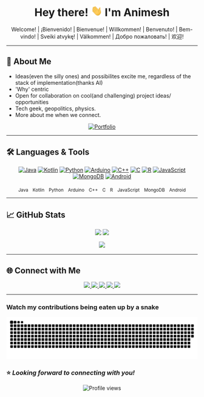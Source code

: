 <!-- Profile Header with animated waving hand -->
<h1 align="center">
  Hey there! <img src="https://raw.githubusercontent.com/ABSphreak/ABSphreak/master/gifs/Hi.gif" width="30px"> I'm Animesh
</h1>

<p align="center">
  Welcome! | ¡Bienvenido! | Bienvenue! | Willkommen! | Benvenuto! | Bem-vindo! | Sveiki atvykę! | Välkommen! | Добро пожаловать! | 欢迎!
</p>

---

## 🚀 About Me
- Ideas(even the silly ones) and possibilites excite me, regardless of the stack of implementation(thanks AI)
- 'Why' centric
- Open for collaboration on cool(and challenging) project ideas/ opportunities
- Tech geek, geopolitics, physics.
- More about me when we connect.



<p align="center">
  <a href="https://underdog-7k7.github.io/Portfolio-Website/" target="_blank">
    <img src="https://img.shields.io/badge/Portfolio-Click%20Here-orange?style=for-the-badge&logo=google-chrome" alt="Portfolio"/>
  </a>
</p>

---

## 🛠️ Languages & Tools

<p align="center">
  <a href="https://www.java.com/" title="Java"><img src="https://cdn.jsdelivr.net/gh/devicons/devicon/icons/java/java-original.svg" height="40" alt="Java"/></a>
  <a href="https://kotlinlang.org/" title="Kotlin"><img src="https://cdn.jsdelivr.net/gh/devicons/devicon/icons/kotlin/kotlin-original.svg" height="40" alt="Kotlin"/></a>
  <a href="https://www.python.org/" title="Python"><img src="https://cdn.jsdelivr.net/gh/devicons/devicon/icons/python/python-original.svg" height="40" alt="Python"/></a>
  <a href="https://www.arduino.cc/" title="Arduino"><img src="https://cdn.jsdelivr.net/gh/devicons/devicon/icons/arduino/arduino-original.svg" height="40" alt="Arduino"/></a>
  <a href="https://isocpp.org/" title="C++"><img src="https://cdn.jsdelivr.net/gh/devicons/devicon/icons/cplusplus/cplusplus-original.svg" height="40" alt="C++"/></a>
  <a href="https://en.wikipedia.org/wiki/C_(programming_language)" title="C"><img src="https://cdn.jsdelivr.net/gh/devicons/devicon/icons/c/c-original.svg" height="40" alt="C"/></a>
  <a href="https://www.r-project.org/" title="R"><img src="https://cdn.jsdelivr.net/gh/devicons/devicon/icons/r/r-original.svg" height="40" alt="R"/></a>
  <a href="https://developer.mozilla.org/en-US/docs/Web/JavaScript" title="JavaScript"><img src="https://cdn.simpleicons.org/javascript/F7DF1E" height="40" alt="JavaScript"/></a>
  <a href="https://www.mongodb.com/" title="MongoDB"><img src="https://cdn.jsdelivr.net/gh/devicons/devicon/icons/mongodb/mongodb-original.svg" height="40" alt="MongoDB"/></a>
  <a href="https://www.android.com/" title="Android"><img src="https://cdn.jsdelivr.net/gh/devicons/devicon/icons/android/android-original.svg" height="40" alt="Android"/></a>
</p>

<p align="center">
  <sub>Java</sub> &nbsp; <sub>Kotlin</sub> &nbsp; <sub>Python</sub> &nbsp; <sub>Arduino</sub> &nbsp; <sub>C++</sub> &nbsp; <sub>C</sub> &nbsp; <sub>R</sub> &nbsp; <sub>JavaScript</sub> &nbsp; <sub>MongoDB</sub> &nbsp; <sub>Android</sub>
</p>


---

## 📈 GitHub Stats

<p align="center">
  <img src="https://github-readme-stats.vercel.app/api?username=underdog-7k7&show_icons=true&theme=tokyonight&hide_border=true&count_private=true" height="160"/>
  <img src="https://streak-stats.demolab.com?user=underdog-7k7&theme=tokyonight&hide_border=true&date_format=M%20j%5B%2C%20Y%5D" height="160"/>
</p>

<p align="center">
  <img src="https://github-readme-activity-graph.vercel.app/graph?username=underdog-7k7&theme=react-dark&area=true&hide_border=true" height="250"/>
</p>

---

## 🌐 Connect with Me

<p align="center">
  <a href="https://www.linkedin.com/" target="_blank">
    <img src="https://img.shields.io/badge/LinkedIn-0077B5?style=for-the-badge&logo=linkedin&logoColor=white"/>
  </a>
  <a href="mailto:your.email@gmail.com" target="_blank">
    <img src="https://img.shields.io/badge/Gmail-D14836?style=for-the-badge&logo=gmail&logoColor=white"/>
  </a>
  <a href="https://facebook.com/" target="_blank">
    <img src="https://img.shields.io/badge/Facebook-1877F2?style=for-the-badge&logo=facebook&logoColor=white"/>
  </a>
  <a href="https://medium.com/" target="_blank">
    <img src="https://img.shields.io/badge/Medium-12100E?style=for-the-badge&logo=medium&logoColor=white"/>
  </a>
  <a href="https://instagram.com/" target="_blank">
    <img src="https://img.shields.io/badge/Instagram-E4405F?style=for-the-badge&logo=instagram&logoColor=white"/>
  </a>
</p>

---


<p align="center">
  <h3>Watch my contributions being eaten up by a snake</h3>
  <img src="https://raw.githubusercontent.com/underdog-7k7/underdog-7k7/main/output/snake.svg" alt="Snake animation" />
</p>


### ⭐️ _Looking forward to connecting with you!_  
<p align="center">
  <img src="https://komarev.com/ghpvc/?username=underdog-7k7&style=flat-square&color=blue" alt="Profile views"/>
</p>
